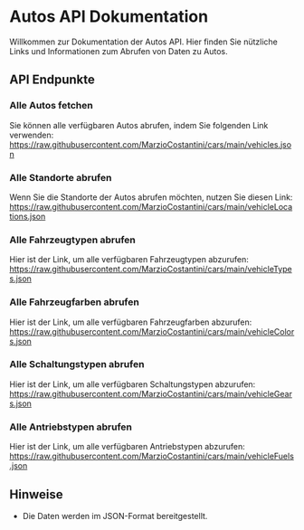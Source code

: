 # Autos API Dokumentation

Willkommen zur Dokumentation der Autos API. Hier finden Sie nützliche Links und Informationen zum Abrufen von Daten zu Autos.

## API Endpunkte

### Alle Autos fetchen

Sie können alle verfügbaren Autos abrufen, indem Sie folgenden Link verwenden:
https://raw.githubusercontent.com/MarzioCostantini/cars/main/vehicles.json

### Alle Standorte abrufen

Wenn Sie die Standorte der Autos abrufen möchten, nutzen Sie diesen Link:
https://raw.githubusercontent.com/MarzioCostantini/cars/main/vehicleLocations.json

### Alle Fahrzeugtypen abrufen

Hier ist der Link, um alle verfügbaren Fahrzeugtypen abzurufen:
https://raw.githubusercontent.com/MarzioCostantini/cars/main/vehicleTypes.json

### Alle Fahrzeugfarben abrufen

Hier ist der Link, um alle verfügbaren Fahrzeugfarben abzurufen:
https://raw.githubusercontent.com/MarzioCostantini/cars/main/vehicleColors.json

### Alle Schaltungstypen abrufen

Hier ist der Link, um alle verfügbaren Schaltungstypen abzurufen:
https://raw.githubusercontent.com/MarzioCostantini/cars/main/vehicleGears.json

### Alle Antriebstypen abrufen

Hier ist der Link, um alle verfügbaren Antriebstypen abzurufen:
https://raw.githubusercontent.com/MarzioCostantini/cars/main/vehicleFuels.json

## Hinweise

- Die Daten werden im JSON-Format bereitgestellt.
